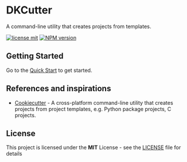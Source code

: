 # DKCutter

A command-line utility that creates projects from templates.

[![license mit](https://img.shields.io/badge/licence-MIT-7c3aed)](https://github.com/ncontiero/dkcutter/blob/main/LICENSE)
[![NPM version][npm-image]][npm-url]

[npm-url]: https://www.npmjs.com/package/dkcutter
[npm-image]: https://img.shields.io/npm/v/dkcutter?color=7c3aed&logoColor=7c3aed

## Getting Started

Go to the [Quick Start](https://dkcutter.ncontiero.com/guide/start/getting-started) to get started.

## References and inspirations

- [Cookiecutter](https://github.com/cookiecutter/cookiecutter) - A cross-platform command-line utility that creates projects from project templates, e.g. Python package projects, C projects.

## License

This project is licensed under the **MIT** License - see the [LICENSE](https://github.com/ncontiero/dkcutter/blob/main/LICENSE) file for details
